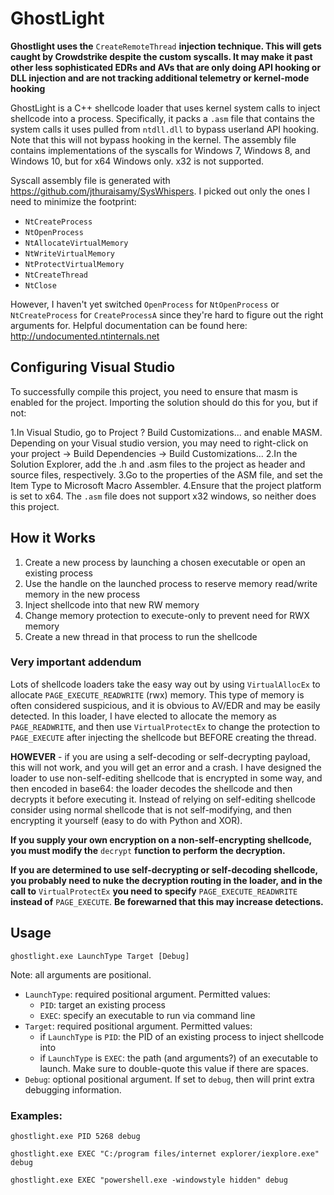 # GhostLight
**Ghostlight uses the** `CreateRemoteThread` **injection technique. This will gets caught by Crowdstrike despite the custom syscalls. It may make it past 
other less sophisticated EDRs and AVs that are only doing API hooking or DLL injection and are not tracking additional telemetry or kernel-mode hooking** 

GhostLight is a C++ shellcode loader that uses kernel system calls to inject shellcode into a process. 
Specifically, it packs a `.asm` file that contains the system calls it uses pulled from `ntdll.dll` to bypass userland API hooking. 
Note that this will not bypass hooking in the kernel. The assembly file contains implementations of the syscalls for Windows 7, Windows 8, and Windows 10, but for x64 Windows only. x32 is not supported.

Syscall assembly file is generated with https://github.com/jthuraisamy/SysWhispers. I picked out only the ones I need to minimize the footprint:
* `NtCreateProcess`
* `NtOpenProcess`
* `NtAllocateVirtualMemory`
* `NtWriteVirtualMemory`
* `NtProtectVirtualMemory`
* `NtCreateThread`
* `NtClose`

However, I haven't yet switched `OpenProcess` for `NtOpenProcess` or `NtCreateProcess` for `CreateProcessA` since they're hard to figure out the right arguments for.
Helpful documentation can be found here: http://undocumented.ntinternals.net

## Configuring Visual Studio 
To successfully compile this project, you need to ensure that masm is enabled for the project. Importing the solution should do this for you, but if not:

1.In Visual Studio, go to Project ? Build Customizations... and enable MASM. Depending on your Visual studio version, you may need to right-click on your project -> Build Dependencies -> Build Customizations... 
2.In the Solution Explorer, add the .h and .asm files to the project as header and source files, respectively.
3.Go to the properties of the ASM file, and set the Item Type to Microsoft Macro Assembler.
4.Ensure that the project platform is set to x64. The `.asm` file does not support x32 windows, so neither does this project.


## How it Works
1. Create a new process by launching a chosen executable or open an existing process
2. Use the handle on the launched process to reserve memory read/write memory in the new process
3. Inject shellcode into that new RW memory
4. Change memory protection to execute-only to prevent need for RWX memory
5. Create a new thread in that process to run the shellcode


### Very important addendum
Lots of shellcode loaders take the easy way out by using `VirtualAllocEx` to allocate `PAGE_EXECUTE_READWRITE` (rwx) memory. This type of memory is often considered suspicious, 
and it is obvious to AV/EDR and may be easily detected.
In this loader, I have elected to allocate the memory as `PAGE_READWRITE`, and then use `VirtualProtectEx` to change the protection to `PAGE_EXECUTE` after injecting the shellcode but
BEFORE creating the thread. 

**HOWEVER** - if you are using a self-decoding or self-decrypting payload, this will not work, and you will get an error and a crash. I have designed the loader to use non-self-editing 
shellcode that is encrypted in some way, and then encoded in base64: the loader decodes the shellcode and then decrypts it before executing it. Instead of relying on self-editing shellcode
consider using normal shellcode that is not self-modifying, and then encrypting it yourself (easy to do with Python and XOR).

**If you supply your own encryption on a non-self-encrypting shellcode, you must modify the** `decrypt` **function to perform the decryption.**

**If you are determined to use self-decrypting or self-decoding shellcode, you probably need to nuke the decryption routing in the loader, and in the call to** `VirtualProtectEx` 
**you need to specify** `PAGE_EXECUTE_READWRITE` **instead of** `PAGE_EXECUTE`. **Be forewarned that this may increase detections.**

## Usage
```
ghostlight.exe LaunchType Target [Debug]
```

Note: all arguments are positional.
* `LaunchType`: required positional argument. Permitted values:
	* `PID`: target an existing process
	* `EXEC`: specify an executable to run via command line
* `Target`: required positional argument. Permitted values:
	* if `LaunchType` is `PID`: the PID of an existing process to inject shellcode into
	* if `LaunchType` is `EXEC`: the path (and arguments?) of an executable to launch. Make sure to double-quote this value if there are spaces.
* `Debug`: optional positional argument. If set to `debug`, then will print extra debugging information.

### Examples:
```
ghostlight.exe PID 5268 debug

ghostlight.exe EXEC "C:/program files/internet explorer/iexplore.exe" debug

ghostlight.exe EXEC "powershell.exe -windowstyle hidden" debug
```